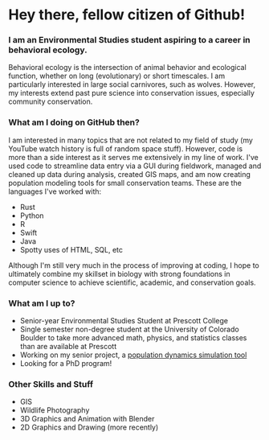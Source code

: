 # Hey there, fellow citizen of Github!
### I am an Environmental Studies student aspiring to a career in behavioral ecology.
Behavioral ecology is the intersection of animal behavior and ecological function, whether on long (evolutionary) or short timescales. I am particularly interested in large social carnivores, such as wolves. However, my interests extend past pure science into conservation issues, especially community conservation.
### What am I doing on GitHub then?
I am interested in many topics that are not related to my field of study (my YouTube watch history is full of random space stuff). However, code is more than a side interest as it serves me extensively in my line of work. I've used code to streamline data entry via a GUI during fieldwork, managed and cleaned up data during analysis, created GIS maps, and am now creating population modeling tools for small conservation teams.
These are the languages I've worked with:
- Rust
- Python
- R
- Swift
- Java
- Spotty uses of HTML, SQL, etc

Although I'm still very much in the process of improving at coding, I hope to ultimately combine my skillset in biology with strong foundations in computer science to achieve scientific, academic, and conservation goals.
### What am I up to?
- Senior-year Environmental Studies Student at Prescott College
- Single semester non-degree student at the University of Colorado Boulder to take more advanced math, physics, and statistics classes than are available at Prescott
- Working on my senior project, a [population dynamics simulation tool](https://github.com/gallus-gallus/EcolysisCMD)
- Looking for a PhD program!
### Other Skills and Stuff
- GIS
- Wildlife Photography
- 3D Graphics and Animation with Blender
- 2D Graphics and Drawing (more recently)

<!--
**gallus-gallus/gallus-gallus** is a ✨ _special_ ✨ repository because its `README.md` (this file) appears on your GitHub profile.

Here are some ideas to get you started:

- 🔭 I'm currently working on ...
- 🌱 I'm currently learning ...
- 👯 I'm looking to collaborate on ...
- 🤔 I'm looking for help with ...
- 💬 Ask me about ...
- 📫 How to reach me: ...
- 😄 Pronouns: ...
- ⚡ Fun fact: ...
-->
